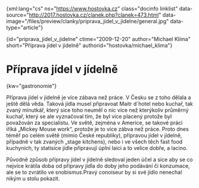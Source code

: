 
{xml:lang="cs" ns="https://www.hostovka.cz" class="docinfo linklist" data-source="http://2017.hostovka.cz/clanek.php?clanek=473.html" data-image="/files/preview/clanky/priprava\_jidel\_v_jidelne/general.jpg" data-type="article"}

{id="priprava\_jidel\_v\_jidelne" ctime="2009-12-20" author="Michael Klíma" short="Příprava jídel v jídelně" authorid="hostovka/michael\_klima"}

# Příprava jídel v jídelně

<!-- generated attribute kw by user_udpatekw.sh on 2019-04-16, do not edit -->

{kw="gastronomie"}

Příprava jídel v jídelně je více zábava než práce. V Česku se z toho dělala a ještě dělá věda. Taková jídla musel připravoat Maitr d´hotel nebo kuchař, tak zvaný minutkář, který sice toho neuměl o nic více než kterýkoliv průměrný kuchař, který se ale vyznačoval tím, že byl více placený protože byl považován za specialistu. Ve světě, zejména v Americe, se takové práci iříká „Mickey Mouse work“, protože je to více zábva než práce. Proto dnes téměř po celém světě (mimio České republiky), přípravou jídel v jídelně, případně v tak zvaných „stage kitchens), nebo i ve všech těch fast food kuchyních, ty statisíce jídle připravují úplní laici a to velice dobře, a lacino.

Původně způsob přípravy jídel v jídelně sledoval jeden účel a sice aby se co nejvíce krátila doba od přípravy jídla do doby jeho podávání či konzumace, ale se to zvrátilo ve snobismus.Pravý conoiseur by si své jídlo nenechal nikým u stolu pokazit.

